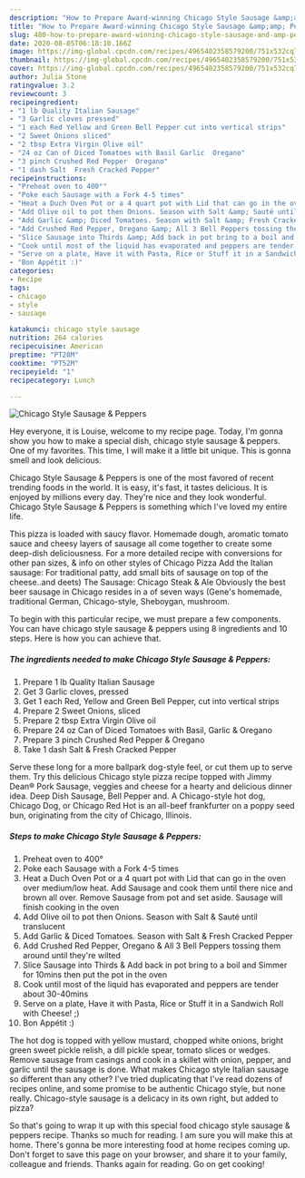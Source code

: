 ```yaml
---
description: "How to Prepare Award-winning Chicago Style Sausage &amp;amp; Peppers"
title: "How to Prepare Award-winning Chicago Style Sausage &amp;amp; Peppers"
slug: 480-how-to-prepare-award-winning-chicago-style-sausage-and-amp-peppers
date: 2020-08-05T06:18:10.166Z
image: https://img-global.cpcdn.com/recipes/4965402358579200/751x532cq70/chicago-style-sausage-peppers-recipe-main-photo.jpg
thumbnail: https://img-global.cpcdn.com/recipes/4965402358579200/751x532cq70/chicago-style-sausage-peppers-recipe-main-photo.jpg
cover: https://img-global.cpcdn.com/recipes/4965402358579200/751x532cq70/chicago-style-sausage-peppers-recipe-main-photo.jpg
author: Julia Stone
ratingvalue: 3.2
reviewcount: 3
recipeingredient:
- "1 lb Quality Italian Sausage"
- "3 Garlic cloves pressed"
- "1 each Red Yellow and Green Bell Pepper cut into vertical strips"
- "2 Sweet Onions sliced"
- "2 tbsp Extra Virgin Olive oil"
- "24 oz Can of Diced Tomatoes with Basil Garlic  Oregano"
- "3 pinch Crushed Red Pepper  Oregano"
- "1 dash Salt  Fresh Cracked Pepper"
recipeinstructions:
- "Preheat oven to 400°"
- "Poke each Sausage with a Fork 4-5 times"
- "Heat a Duch Oven Pot or a 4 quart pot with Lid that can go in the oven over medium/low heat. Add Sausage and cook them until there nice and brown all over. Remove Sausage from pot and set aside. Sausage will finish cooking in the oven"
- "Add Olive oil to pot then Onions. Season with Salt &amp; Sauté until translucent"
- "Add Garlic &amp; Diced Tomatoes. Season with Salt &amp; Fresh Cracked Pepper"
- "Add Crushed Red Pepper, Oregano &amp; All 3 Bell Peppers tossing them around until they&#39;re wilted"
- "Slice Sausage into Thirds &amp; Add back in pot bring to a boil and Simmer for 10mins then put the pot in the oven"
- "Cook until most of the liquid has evaporated and peppers are tender about 30-40mins"
- "Serve on a plate, Have it with Pasta, Rice or Stuff it in a Sandwich Roll with Cheese! ;)"
- "Bon Appétit :)"
categories:
- Recipe
tags:
- chicago
- style
- sausage

katakunci: chicago style sausage 
nutrition: 264 calories
recipecuisine: American
preptime: "PT28M"
cooktime: "PT52M"
recipeyield: "1"
recipecategory: Lunch

---
```



![Chicago Style Sausage &amp; Peppers](https://img-global.cpcdn.com/recipes/4965402358579200/751x532cq70/chicago-style-sausage-peppers-recipe-main-photo.jpg)

Hey everyone, it is Louise, welcome to my recipe page. Today, I'm gonna show you how to make a special dish, chicago style sausage &amp; peppers. One of my favorites. This time, I will make it a little bit unique. This is gonna smell and look delicious.

Chicago Style Sausage &amp; Peppers is one of the most favored of recent trending foods in the world. It is easy, it's fast, it tastes delicious. It is enjoyed by millions every day. They're nice and they look wonderful. Chicago Style Sausage &amp; Peppers is something which I've loved my entire life.

This pizza is loaded with saucy flavor. Homemade dough, aromatic tomato sauce and cheesy layers of sausage all come together to create some deep-dish deliciousness. For a more detailed recipe with conversions for other pan sizes, &amp; info on other styles of Chicago Pizza Add the Italian sausage: For traditional patty, add small bits of sausage on top of the cheese..and deets) The Sausage: Chicago Steak &amp; Ale Obviously the best beer sausage in Chicago resides in a of seven ways (Gene&#39;s homemade, traditional German, Chicago-style, Sheboygan, mushroom.


To begin with this particular recipe, we must prepare a few components. You can have chicago style sausage &amp; peppers using 8 ingredients and 10 steps. Here is how you can achieve that.

<!--inarticleads1-->

##### The ingredients needed to make Chicago Style Sausage &amp; Peppers:

1. Prepare 1 lb Quality Italian Sausage
1. Get 3 Garlic cloves, pressed
1. Get 1 each Red, Yellow and Green Bell Pepper, cut into vertical strips
1. Prepare 2 Sweet Onions, sliced
1. Prepare 2 tbsp Extra Virgin Olive oil
1. Prepare 24 oz Can of Diced Tomatoes with Basil, Garlic &amp; Oregano
1. Prepare 3 pinch Crushed Red Pepper &amp; Oregano
1. Take 1 dash Salt &amp; Fresh Cracked Pepper


Serve these long for a more ballpark dog-style feel, or cut them up to serve them. Try this delicious Chicago style pizza recipe topped with Jimmy Dean® Pork Sausage, veggies and cheese for a hearty and delicious dinner idea. Deep Dish Sausage, Bell Pepper and. A Chicago-style hot dog, Chicago Dog, or Chicago Red Hot is an all-beef frankfurter on a poppy seed bun, originating from the city of Chicago, Illinois. 

<!--inarticleads2-->

##### Steps to make Chicago Style Sausage &amp; Peppers:

1. Preheat oven to 400°
1. Poke each Sausage with a Fork 4-5 times
1. Heat a Duch Oven Pot or a 4 quart pot with Lid that can go in the oven over medium/low heat. Add Sausage and cook them until there nice and brown all over. Remove Sausage from pot and set aside. Sausage will finish cooking in the oven
1. Add Olive oil to pot then Onions. Season with Salt &amp; Sauté until translucent
1. Add Garlic &amp; Diced Tomatoes. Season with Salt &amp; Fresh Cracked Pepper
1. Add Crushed Red Pepper, Oregano &amp; All 3 Bell Peppers tossing them around until they&#39;re wilted
1. Slice Sausage into Thirds &amp; Add back in pot bring to a boil and Simmer for 10mins then put the pot in the oven
1. Cook until most of the liquid has evaporated and peppers are tender about 30-40mins
1. Serve on a plate, Have it with Pasta, Rice or Stuff it in a Sandwich Roll with Cheese! ;)
1. Bon Appétit :)


The hot dog is topped with yellow mustard, chopped white onions, bright green sweet pickle relish, a dill pickle spear, tomato slices or wedges. Remove sausage from casings and cook in a skillet with onion, pepper, and garlic until the sausage is done. What makes Chicago style Italian sausage so different than any other? I&#39;ve tried duplicating that I&#39;ve read dozens of recipes online, and some promise to be authentic Chicago style, but none really. Chicago-style sausage is a delicacy in its own right, but added to pizza? 

So that's going to wrap it up with this special food chicago style sausage &amp; peppers recipe. Thanks so much for reading. I am sure you will make this at home. There's gonna be more interesting food at home recipes coming up. Don't forget to save this page on your browser, and share it to your family, colleague and friends. Thanks again for reading. Go on get cooking!
